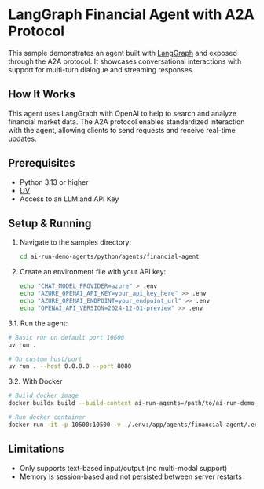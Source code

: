 # LangGraph Financial Agent with A2A Protocol

This sample demonstrates an agent built with [LangGraph](https://langchain-ai.github.io/langgraph/) and exposed through the A2A protocol. It showcases conversational interactions with support for multi-turn dialogue and streaming responses.

## How It Works

This agent uses LangGraph with OpenAI to help to search and analyze financial market data. The A2A protocol enables standardized interaction with the agent, allowing clients to send requests and receive real-time updates.

## Prerequisites

- Python 3.13 or higher
- [UV](https://docs.astral.sh/uv/)
- Access to an LLM and API Key

## Setup & Running

1. Navigate to the samples directory:

   ```bash
   cd ai-run-demo-agents/python/agents/financial-agent
   ```

2. Create an environment file with your API key:

   ```bash
   echo "CHAT_MODEL_PROVIDER=azure" > .env
   echo "AZURE_OPENAI_API_KEY=your_api_key_here" >> .env
   echo "AZURE_OPENAI_ENDPOINT=your_endpoint_url" >> .env
   echo "OPENAI_API_VERSION=2024-12-01-preview" >> .env
   ```

3.1. Run the agent:

   ```bash
   # Basic run on default port 10600
   uv run .

   # On custom host/port
   uv run . --host 0.0.0.0 --port 8080
   ```

3.2. With Docker

   ```bash
   # Build docker image
   docker buildx build --build-context ai-run-agents=/path/to/ai-run-demo-agents/python/ -t financial-agent:latest .

   # Run docker container
   docker run -it -p 10500:10500 -v ./.env:/app/agents/financial-agent/.env financial-agent:latest
   ```

## Limitations

- Only supports text-based input/output (no multi-modal support)
- Memory is session-based and not persisted between server restarts
